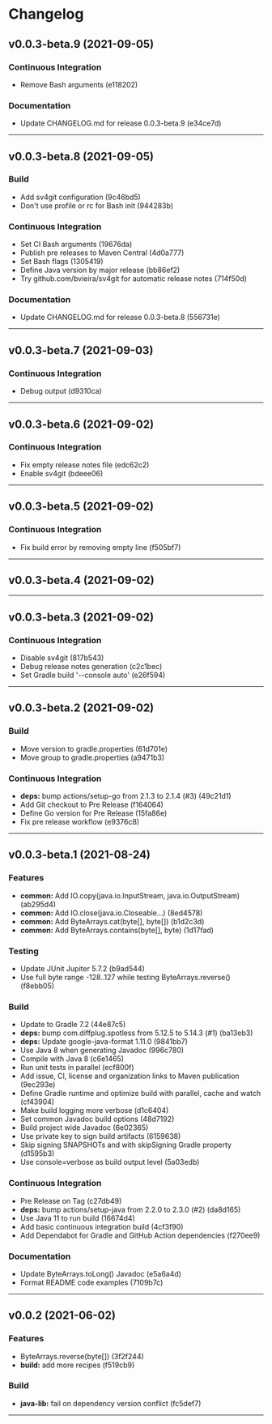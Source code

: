 # Changelog

## v0.0.3-beta.9 (2021-09-05)

### Continuous Integration

- Remove Bash arguments (e118202)

### Documentation

- Update CHANGELOG.md for release 0.0.3-beta.9 (e34ce7d)

---

## v0.0.3-beta.8 (2021-09-05)

### Build

- Add sv4git configuration (9c46bd5)
- Don't use profile or rc for Bash init (944283b)

### Continuous Integration

- Set CI Bash arguments (19676da)
- Publish pre releases to Maven Central (4d0a777)
- Set Bash flags (1305419)
- Define Java version by major release (bb86ef2)
- Try github.com/bvieira/sv4git for automatic release notes (714f50d)

### Documentation

- Update CHANGELOG.md for release 0.0.3-beta.8 (556731e)

---

## v0.0.3-beta.7 (2021-09-03)

### Continuous Integration

- Debug output (d9310ca)

---

## v0.0.3-beta.6 (2021-09-02)

### Continuous Integration

- Fix empty release notes file (edc62c2)
- Enable sv4git (bdeee06)

---

## v0.0.3-beta.5 (2021-09-02)

### Continuous Integration

- Fix build error by removing empty line (f505bf7)

---

## v0.0.3-beta.4 (2021-09-02)

---

## v0.0.3-beta.3 (2021-09-02)

### Continuous Integration

- Disable sv4git (817b543)
- Debug release notes generation (c2c1bec)
- Set Gradle build '--console auto' (e26f594)

---

## v0.0.3-beta.2 (2021-09-02)

### Build

- Move version to gradle.properties (61d701e)
- Move group to gradle.properties (a9471b3)

### Continuous Integration

- **deps:** bump actions/setup-go from 2.1.3 to 2.1.4 (#3) (49c21d1)
- Add Git checkout to Pre Release (f164064)
- Define Go version for Pre Release (15fa86e)
- Fix pre release workflow (e9376c8)

---

## v0.0.3-beta.1 (2021-08-24)

### Features

- **common:** Add IO.copy(java.io.InputStream, java.io.OutputStream) (ab295d4)
- **common:** Add IO.close(java.io.Closeable...) (8ed4578)
- **common:** Add ByteArrays.cat(byte[], byte[]) (b1d2c3d)
- **common:** Add ByteArrays.contains(byte[], byte) (1d17fad)

### Testing

- Update JUnit Jupiter 5.7.2 (b9ad544)
- Use full byte range -128..127 while testing ByteArrays.reverse() (f8ebb05)

### Build

- Update to Gradle 7.2 (44e87c5)
- **deps:** bump com.diffplug.spotless from 5.12.5 to 5.14.3 (#1) (ba13eb3)
- **deps:** Update google-java-format 1.11.0 (9841bb7)
- Use Java 8 when generating Javadoc (996c780)
- Compile with Java 8 (c6e1465)
- Run unit tests in parallel (ecf800f)
- Add issue, CI, license and organization links to Maven publication (9ec293e)
- Define Gradle runtime and optimize build with parallel, cache and watch (cf43904)
- Make build logging more verbose (d1c6404)
- Set common Javadoc build options (48d7192)
- Build project wide Javadoc (6e02365)
- Use private key to sign build artifacts (6159638)
- Skip signing SNAPSHOTs and with skipSigning Gradle property (d1595b3)
- Use console=verbose as build output level (5a03edb)

### Continuous Integration

- Pre Release on Tag (c27db49)
- **deps:** bump actions/setup-java from 2.2.0 to 2.3.0 (#2) (da8d165)
- Use Java 11 to run build (16674d4)
- Add basic continuous integration build (4cf3f90)
- Add Dependabot for Gradle and GitHub Action dependencies (f270ee9)

### Documentation

- Update ByteArrays.toLong() Javadoc (e5a6a4d)
- Format README code examples (7109b7c)

---

## v0.0.2 (2021-06-02)

### Features

- ByteArrays.reverse(byte[]) (3f2f244)
- **build:** add more recipes (f519cb9)

### Build

- **java-lib:** fail on dependency version conflict (fc5def7)

---

